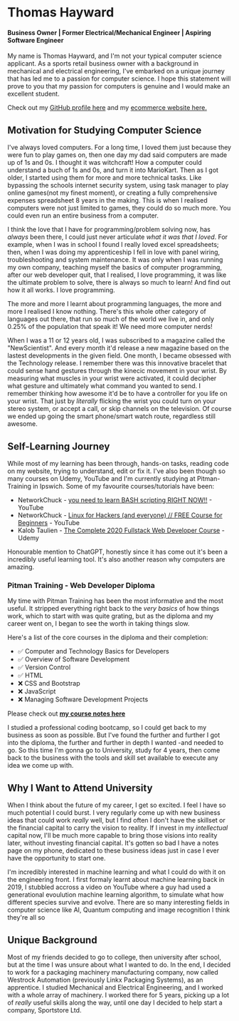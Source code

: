 # Thomas Hayward
#### Business Owner | Former Electrical/Mechanical Engineer | Aspiring Software Engineer

My name is Thomas Hayward, and I'm not your typical computer science applicant. As a sports retail business owner with a background in mechanical and electrical engineering, I've embarked on a unique journey that has led me to a passion for computer science. I hope this statement will prove to you that my passion for computers is genuine and I would make an excellent student.

Check out my [GitHub profile here](https://github.com/mouldimus) and my [ecommerce website here.](https://sportstore.co.uk)

## Motivation for Studying Computer Science
I've always loved computers. For a long time, I loved them just because they were fun to play games on, then one day my dad said computers are made up of 1s and 0s. I thought it was witchcraft! How a computer could understand a buch of 1s and 0s, and turn it into MarioKart. Then as I got older, I started using them for more and more technical tasks. Like bypassing the schools internet security system, using task manager to play online games(not my finest moment), or creating a fully comprehensive expenses spreadsheet 8 years in the making. This is when I realised computers were not just limited to games, they could do so much more. You could even run an entire business from a computer.

I think the love that I have for programming/problem solving now, has *always* been there, I could just never articulate *what it was that I loved*. For example, when I was in school I found I really loved excel spreadsheets; then, when I was doing my apprenticeship I fell in love with panel wiring, troubleshooting and system maintenance. It was only when I was running my own company, teaching myself the basics of computer programming, after our web developer quit, that I realised, I love programming, it was like the ultimate problem to solve, there is always so much to learn! And find out how it all works. I love programming. 

The more and more I learnt about programming languages, the more and more I realised I know nothing. There's this whole other category of languages out there, that run so much of the world we live in, and only 0.25% of the population that speak it! We need more computer nerds!

When I was a 11 or 12 years old, I was subscribed to a magazine called the "NewScientist". And every month it'd release a new magazine based on the lastest developments in the given field. One month, I became obsessed with the Technology release. I remember there was this innovative bracelet that could sense hand gestures through the kinecic movement in your wrist. By measuring what muscles in your wrist were activated, it could decipher what gesture and ultimately what command you wanted to send. I remember thinking how awesome it'd be to have a controller for you life on your wrist. That just by *literally* flicking the wrist you could turn on your stereo system, or accept a call, or skip channels on the television. Of course we ended up going the smart phone/smart watch route, regardless still awesome.


## Self-Learning Journey

While most of my learning has been through, hands-on tasks, reading code on my website, trying to understand, edit or fix it. I've also been though so many courses on Udemy, YouTube and I'm currently studying at Pitman-Training in Ipswich. Some of my favourite courses/tutorials have been:

- NetworkChuck - [you need to learn BASH scripting RIGHT NOW!!](https://www.youtube.com/watch?v=SPwyp2NG-bE&list=PLIhvC56v63IKioClkSNDjW7iz-6TFvLwS) - YouTube
- NetworkChuck - [Linux for Hackers (and everyone) // FREE Course for Beginners](https://www.youtube.com/watch?v=VbEx7B_PTOE&list=PLIhvC56v63IJIujb5cyE13oLuyORZpdkL) - YouTube
- Kalob Taulien - [The Complete 2020 Fullstack Web Developer Course](https://www.udemy.com/course/thecompletewebdeveloper/learn/lecture/20860824?start=1#overview) - Udemy

Honourable mention to ChatGPT, honestly since it has come out it's been a incredibly useful learning tool. It's also another reason why computers are amazing.

### Pitman Training - Web Developer Diploma
My time with Pitman Training has been the most informative and the most useful. It stripped everything right back to the *very basics* of how things work, which to start with was quite grating, but as the diploma and my career went on, I began to see the worth in taking things slow.

Here's a list of the core courses in the diploma and their completion:

- ✅ Computer and Technology Basics for Developers
- ✅ Overview of Software Development 
- ✅ Version Control
- ✅ HTML 
- ❌ CSS and Bootstrap
- ❌ JavaScript
- ❌ Managing Software Development Projects

Please check out **[my course notes here](https://github.com/mouldimus/notes)**

I studied a professional coding bootcamp, so I could get back to my business as soon as possible. But I've found the further and further I got into the diploma, the further and further in depth I wanted -and needed to go. So this time I'm gonna go to University, study for 4 years, then come back to the business with the tools and skill set available to execute any idea we come up with.

## Why I Want to Attend University

When I think about the future of my career, I get so excited. I feel I have so much potential I could burst. I very regularly come up with new business ideas that could work *really* well, but I find often I don't have the skillset or the financial capital to carry the vision to reality. If I invest in my *intellectual* capital now, I'll be much more capable to bring those visions into reality later, without investing financial capital. It's gotten so bad I have a notes page on my phone, dedicated to these business ideas just in case I ever have the opportunity to start one.

I'm incredibly interested in machine learning and what I could do with it on the engineering front. I first formaly learnt about machine learning back in 2019, I stubbled accross a video on YouTube where a guy had used a generational evoulution machine learning algorithm, to simulate what how different species survive and evolve. 
There are so many interesting fields in computer science like AI, Quantum computing and image recognition I think they're all so 

## Unique Background 

Most of my friends decided to go to college, then university after school, but at the time I was unsure about what I wanted to do. In the end, I decided to work for a packaging machinery manufacturing company, now called Westrock Automation (previously Linkx Packaging Systems), as an apprentice. I studied Mechanical and Electrical Engineering, and I worked with a whole array of machinery. I worked there for 5 years, picking up a lot of *really* useful skills along the way, until one day I decided to help start a company, Sportstore Ltd.
